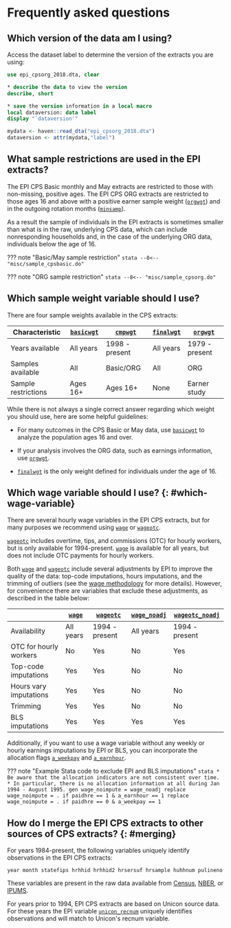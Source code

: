 # Frequently asked questions

## Which version of the data am I using?

Access the dataset label to determine the version of the extracts you are using:

```stata tab="Stata"
use epi_cpsorg_2018.dta, clear

* describe the data to view the version
describe, short

* save the version information in a local macro
local dataversion: data label
display "`dataversion'"
```

```r tab="R"
mydata <- haven::read_dta("epi_cpsorg_2018.dta")
dataversion <- attr(mydata,"label")
```

## What sample restrictions are used in the EPI extracts?

The EPI CPS Basic monthly and May extracts are restricted to those with non-missing, positive ages. The EPI CPS ORG extracts are restricted to those ages 16 and above with a positive earner sample weight ([`orgwgt`](../variables/weights/orgwgt.md)) and in the outgoing rotation months ([`minsamp`](../variables/id/minsamp.md)).

As a result the sample of individuals in the EPI extracts is sometimes smaller than what is in the raw, underlying CPS data, which can include nonresponding households and, in the case of the underlying ORG data, individuals below the age of 16.

??? note "Basic/May sample restriction"
    ```stata
    --8<-- "misc/sample_cpsbasic.do"
    ```

??? note "ORG sample restriction"
    ```stata
    --8<-- "misc/sample_cpsorg.do"
    ```

## Which sample weight variable should I use?

There are four sample weights available in the CPS extracts:

 Characteristic | [`basicwgt`](../variables/weights/basicwgt.md) | [`cmpwgt`](../variables/weights/cmpwgt.md) | [`finalwgt`](../variables/weights/finalwgt.md) | [`orgwgt`](../variables/weights/orgwgt.md)
--------------------|-----------|---------------|-----------|---------------
Years available     | All years | 1998 - present| All years | 1979 - present
Samples available   | All       | Basic/ORG     | All       | ORG
Sample restrictions | Ages 16+  | Ages 16+      | None      | Earner study

While there is not always a single correct answer regarding which weight you should use, here are some helpful guidelines:

* For many outcomes in the CPS Basic or May data, use [`basicwgt`](../variables/weights/basicwgt.md) to analyze the population ages 16 and over.

* If your analysis involves the ORG data, such as earnings information, use [`orgwgt`](../variables/weights/orgwgt.md).

* [`finalwgt`](../variables/weights/finalwgt.md) is the only weight defined for individuals under the age of 16.

## Which wage variable should I use? {: #which-wage-variable}

There are several hourly wage variables in the EPI CPS extracts, but for many purposes we recommend using [`wage`](../variables/income/wage.md) or [`wageotc`](../variables/income/wageotc.md).

[`wageotc`](../variables/income/wageotc.md) includes overtime, tips, and commissions (OTC) for hourly workers, but is only available for 1994-present. [`wage`](../variables/income/wage.md) is available for all years, but does not include OTC payments for hourly workers.

Both [`wage`](../variables/income/wage.md) and [`wageotc`](../variables/income/wageotc.md) include several adjustments by EPI to improve the quality of the data: top-code imputations, hours imputations, and the trimming of outliers (see the [wage methodology](wagevariables.md) for more details). However, for convenience there are variables that exclude these adjustments, as described in the table below:

&nbsp; | [`wage`](../variables/income/wage.md) | [`wageotc`](../variables/income/wageotc.md) | [`wage_noadj`](../variables/income/wage_noadj.md) | [`wageotc_noadj`](../variables/income/wageotc_noadj.md)
-----------------------|--------------------|--------------------|--------------------|--------------------
Availability           | All years          | 1994 - present     | All years          | 1994 - present
OTC for hourly workers | No                 | Yes                | No                 | Yes
Top-code imputations   | Yes                | Yes                | No                 | No
Hours vary imputations | Yes                | Yes                | No                 | No
Trimming               | Yes                | Yes                | No                 | No
BLS imputations        | Yes                | Yes                | Yes                | Yes

Additionally, if you want to use a wage variable without any weekly or hourly earnings imputations by EPI or BLS, you can incorporate the allocation flags [`a_weekpay`](../variables/income/a_weekpay.md) and [`a_earnhour`](../variables/income/a_earnhour.md). 

??? note "Example Stata code to exclude EPI and BLS imputations"
    ````stata
    * Be aware that the allocation indicators are not consistent over time.
    * In particular, there is no allocation information at all during Jan 1994 - August 1995.
    gen wage_noimpute = wage_noadj
    replace wage_noimpute = . if paidhre == 1 & a_earnhour == 1
    replace wage_noimpute = . if paidhre == 0 & a_weekpay == 1
    ````

## How do I merge the EPI CPS extracts to other sources of CPS extracts? {: #merging}

For years 1984-present, the following variables uniquely identify observations
in the EPI CPS extracts:

```
year month statefips hrhhid hrhhid2 hrsersuf hrsample huhhnum pulineno
```

These variables are present in the raw data available from
[Census](https://thedataweb.rm.census.gov/ftp/cps_ftp.html),
[NBER](http://www.nber.org/data/cps_basic.html), or
[IPUMS](https://cps.ipums.org/cps/).

For years prior to 1994, EPI CPS extracts are based on Unicon source data.
For these years the EPI variable
[`unicon_recnum`](../variables/id/unicon_recnum.md)
uniquely identifies observations and will match to Unicon's recnum variable.
